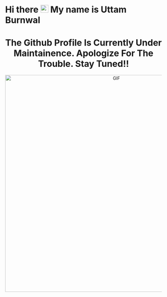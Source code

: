 # Hi there  <img src="https://media.giphy.com/media/hvRJCLFzcasrR4ia7z/giphy.gif" width="25px"> My name is Uttam Burnwal
<h1 align="center">
 The Github Profile Is Currently Under Maintainence. Apologize For The Trouble. Stay Tuned!!
</h1>
<div align="center">
<img hight="300" width="700" alt="GIF" align="center" src="https://5.imimg.com/data5/KW/XI/MY-5514661/under-maintenance-sign-500x500.jpg">
</div>

